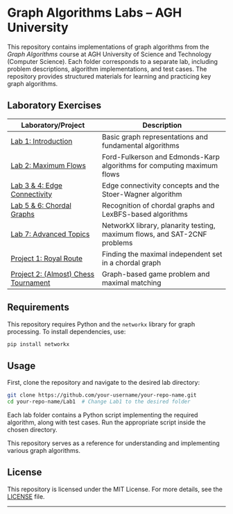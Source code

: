 # Graph Algorithms Labs – AGH University  

This repository contains implementations of graph algorithms from the *Graph Algorithms* course at AGH University of Science and Technology (Computer Science). Each folder corresponds to a separate lab, including problem descriptions, algorithm implementations, and test cases. The repository provides structured materials for learning and practicing key graph algorithms.  

## Laboratory Exercises  

| Laboratory/Project                                  | Description                                                                |
|-----------------------------------------------------|----------------------------------------------------------------------------|
| [Lab 1: Introduction](Lab%201)                        | Basic graph representations and fundamental algorithms                     |
| [Lab 2: Maximum Flows](Lab%202)                       | Ford-Fulkerson and Edmonds-Karp algorithms for computing maximum flows     |
| [Lab 3 & 4: Edge Connectivity](Lab%203&4)             | Edge connectivity concepts and the Stoer-Wagner algorithm                  |
| [Lab 5 & 6: Chordal Graphs](Lab%205&6)                | Recognition of chordal graphs and LexBFS-based algorithms                  |
| [Lab 7: Advanced Topics](Lab%207)                     | NetworkX library, planarity testing, maximum flows, and SAT-2CNF problems  |
| [Project 1: Royal Route](Project%201)                 | Finding the maximal independent set in a chordal graph                     |
| [Project 2: (Almost) Chess Tournament](Project%202)   | Graph-based game problem and maximal matching                              |

## Requirements  

This repository requires Python and the `networkx` library for graph processing. To install dependencies, use:  

```bash
pip install networkx
```

## Usage  

First, clone the repository and navigate to the desired lab directory:  

```bash
git clone https://github.com/your-username/your-repo-name.git
cd your-repo-name/Lab1  # Change Lab1 to the desired folder
```

Each lab folder contains a Python script implementing the required algorithm, along with test cases. Run the appropriate script inside the chosen directory.  

This repository serves as a reference for understanding and implementing various graph algorithms.

## License

This repository is licensed under the MIT License. For more details, see the [LICENSE](LICENSE) file.

---
